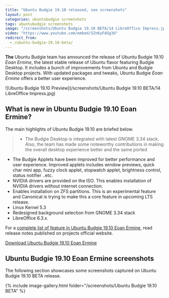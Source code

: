 ```yaml
---
title: "Ubuntu Budgie 19.10 released, see screenshots"
layout: post
categories: ubuntubudgie screenshots
tags: ubuntubudgie screenshots
image: "/screenshots/Ubuntu Budgie 19.10 BETA/14 LibreOffice Impress.jpg"
video: "https://www.youtube.com/embed/5ZnKyFdGg3U"
redirect_from:
  - /ubuntu-budgie-19.10-beta/
---
```


**The** Ubuntu Budgie team has announced the release of Ubuntu Budgie 19.10 *Eoan Ermine*, the latest stable release of Ubuntu flavor featuring Budgie Desktop. It includes a bunch of improvements from Ubuntu and Budgie Desktop projects. With updated packages and tweaks, Ubuntu Budgie *Eoan Ermine* offers a better user experience.

![Ubuntu Budgie 19.10 Preview](/screenshots/Ubuntu Budgie 19.10 BETA/14 LibreOffice Impress.jpg)

## What is new in Ubuntu Budgie 19.10 Eoan Ermine?

The main highlights of Ubuntu Budgie 19.10 are briefed below.

> - The Budgie Desktop is integrated with latest GNOME 3.34 stack. Also, the team has made some noteworthy contributions in making the overall desktop experience better and the same ported
- The Budgie Applets have been improved for better performance and user experience. Improved applets includes window previews, quick char mini app, fuzzy clock applet, stopwatch applet, brightness control, status notifier ..etc.
- NVIDIA drivers are provided on the ISO. This enables installation of NVIDIA drivers without internet connection.
- Enables installation on ZFS partitions. This is an experimental feature and Canonical is trying to make this a core feature in upcoming LTS release.
- Linux Kernel 5.3
- Redesigned background selection from GNOME 3.34 stack
- LibreOffice 6.3.x.

For a [complete list of feature in Ubuntu Budgie 19.10 Eoan Ermine](https://ubuntubudgie.org/blog/2019/09/26/19-10-release-notes), read release notes published on projects official website.

<a href="http://cdimage.ubuntu.com/ubuntu-budgie/releases/eoan/release/" target="_blank" class="download">Download Ubuntu Budgie 19.10 Eoan Ermine</a>

## Ubuntu Budgie 19.10 Eoan Ermine screenshots
The following section showcases some screenshots captured on Ubuntu Budgie 19.10 BETA release.

{% include image-gallery.html folder="/screenshots/Ubuntu Budgie 19.10 BETA" %}

 